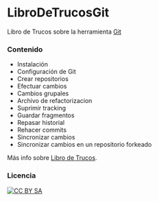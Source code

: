 # LibroDeTrucosGit
Libro de Trucos sobre la herramienta [Git](http://git-scm.com/)

### Contenido
* Instalación
* Configuración de Git
* Crear repositorios
* Efectuar cambios
* Cambios grupales
* Archivo de refactorizacion
* Suprimir tracking
* Guardar fragmentos
* Repasar historial
* Rehacer commits
* Sincronizar cambios
* Sincronizar cambios en un repositorio forkeado

Más info sobre [Libro de Trucos](http://www.portallinux.es/librodetrucos).

### Licencia

[![CC BY SA](http://es.creativecommons.org/blog/wp-content/uploads/2013/04/by-sa_petit.png)](http://creativecommons.org/licenses/by-sa/3.0/es/)

